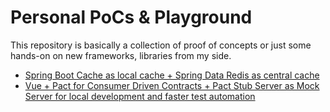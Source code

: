 # Personal PoCs & Playground

This repository is basically a collection of proof of concepts or just some hands-on on new frameworks, libraries from
my side.

* [Spring Boot Cache as local cache + Spring Data Redis as central cache](https://github.com/sbonoc/poc/tree/master/spring-boot-cache-redis)
* [Vue + Pact for Consumer Driven Contracts + Pact Stub Server as Mock Server for local development and faster test automation](https://github.com/sbonoc/poc/tree/master/vue-pact-playwright)
